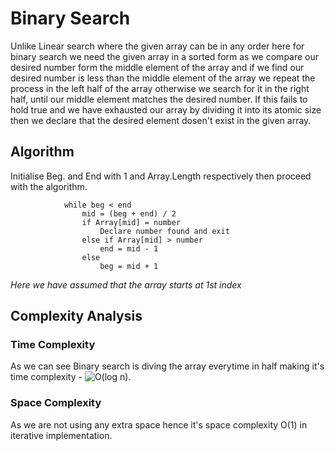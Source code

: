 # Binary Search
Unlike Linear search where the given array can be in any order here for binary search we need the given array in a sorted form as we compare our desired number form the middle element of the array and if we find our desired number is less than the middle element of the array we repeat the process in the left half of the array otherwise we search for it in the right half, until our middle element matches the desired number. If this fails to hold true and we have exhausted our array by dividing it into its atomic size then we declare that the desired element dosen't exist in the given array.

## Algorithm
Initialise Beg. and End with 1 and Array.Length respectively then proceed with the algorithm.

                while beg < end 
                    mid = (beg + end) / 2
                    if Array[mid] = number
                        Declare number found and exit
                    else if Array[mid] > number
                        end = mid - 1
                    else
                        beg = mid + 1
*Here we have assumed that the array starts at 1st index*
## Complexity Analysis
### Time Complexity
As we can see Binary search is diving the array everytime in half making it's time complexity - <img src="https://latex.codecogs.com/gif.latex?O(log&space;n)" title="O(log n)" />.
 ### Space Complexity
 As we are not using any extra space hence it's space complexity O(1) in iterative implementation.